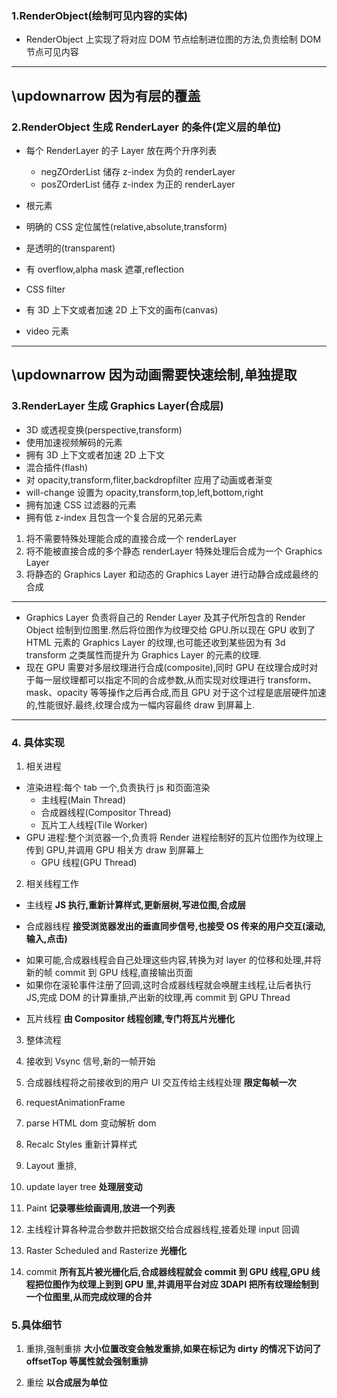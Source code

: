 ### 1.RenderObject(绘制可见内容的实体)

- RenderObject 上实现了将对应 DOM 节点绘制进位图的方法,负责绘制 DOM 节点可见内容

---

## \updownarrow 因为有层的覆盖

### 2.RenderObject 生成 RenderLayer 的条件(定义层的单位)

- 每个 RenderLayer 的子 Layer 放在两个升序列表

  - negZOrderList 储存 z-index 为负的 renderLayer
  - posZOrderList 储存 z-index 为正的 renderLayer

- 根元素
- 明确的 CSS 定位属性(relative,absolute,transform)
- 是透明的(transparent)
- 有 overflow,alpha mask 遮罩,reflection
- CSS filter
- 有 3D 上下文或者加速 2D 上下文的画布(canvas)
- video 元素

---

## \updownarrow 因为动画需要快速绘制,单独提取

### 3.RenderLayer 生成 Graphics Layer(合成层)

- 3D 或透视变换(perspective,transform)
- 使用加速视频解码的元素
- 拥有 3D 上下文或者加速 2D 上下文
- 混合插件(flash)
- 对 opacity,transform,fliter,backdropfilter 应用了动画或者渐变
- will-change 设置为 opacity,transform,top,left,bottom,right
- 拥有加速 CSS 过滤器的元素
- 拥有低 z-index 且包含一个复合层的兄弟元素

1. 将不需要特殊处理能合成的直接合成一个 renderLayer
2. 将不能被直接合成的多个静态 renderLayer 特殊处理后合成为一个 Graphics Layer
3. 将静态的 Graphics Layer 和动态的 Graphics Layer 进行动静合成成最终的合成

---

- Graphics Layer 负责将自己的 Render Layer 及其子代所包含的 Render Object 绘制到位图里.然后将位图作为纹理交给 GPU.所以现在 GPU 收到了 HTML 元素的 Graphics Layer 的纹理,也可能还收到某些因为有 3d transform 之类属性而提升为 Graphics Layer 的元素的纹理.
- 现在 GPU 需要对多层纹理进行合成(composite),同时 GPU 在纹理合成时对于每一层纹理都可以指定不同的合成参数,从而实现对纹理进行 transform、mask、opacity 等等操作之后再合成,而且 GPU 对于这个过程是底层硬件加速的,性能很好.最终,纹理合成为一幅内容最终 draw 到屏幕上.

---

### 4. 具体实现

1. 相关进程

- 渲染进程:每个 tab 一个,负责执行 js 和页面渲染
  - 主线程(Main Thread)
  - 合成器线程(Compositor Thread)
  - 瓦片工人线程(Tile Worker)
- GPU 进程:整个浏览器一个,负责将 Render 进程绘制好的瓦片位图作为纹理上传到 GPU,并调用 GPU 相关方 draw 到屏幕上
  - GPU 线程(GPU Thread)

2. 相关线程工作

- 主线程
  **JS 执行,重新计算样式,更新层树,写进位图,合成层**

- 合成器线程
  **接受浏览器发出的垂直同步信号,也接受 OS 传来的用户交互(滚动,输入,点击)**

* 如果可能,合成器线程会自己处理这些内容,转换为对 layer 的位移和处理,并将新的帧 commit 到 GPU 线程,直接输出页面
* 如果你在滚轮事件注册了回调,这时合成器线程就会唤醒主线程,让后者执行 JS,完成 DOM 的计算重排,产出新的纹理,再 commit 到 GPU Thread

- 瓦片线程
  **由 Compositor 线程创建,专门将瓦片光栅化**

3. 整体流程

1. 接收到 Vsync 信号,新的一帧开始

1. 合成器线程将之前接收到的用户 UI 交互传给主线程处理
   **限定每帧一次**
1. requestAnimationFrame

1. parse HTML dom 变动解析 dom

1. Recalc Styles 重新计算样式

1. Layout 重排,

1. update layer tree
   **处理层变动**

1. Paint
   **记录哪些绘画调用,放进一个列表**

1. 主线程计算各种混合参数并把数据交给合成器线程,接着处理 input 回调

1. Raster Scheduled and Rasterize
   **光栅化**

1. commit
   **所有瓦片被光栅化后,合成器线程就会 commit 到 GPU 线程,GPU 线程把位图作为纹理上到到 GPU 里,并调用平台对应 3DAPI 把所有纹理绘制到一个位图里,从而完成纹理的合并**

### 5.具体细节

1. 重排,强制重排
   **大小位置改变会触发重排,如果在标记为 dirty 的情况下访问了 offsetTop 等属性就会强制重排**

2. 重绘
   **以合成层为单位**
